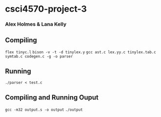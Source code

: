 # csci4570-project-3
### Alex Holmes & Lana Kelly

## Compiling
`flex tinyc.l`
`bison -v -t -d tinylex.y`
`gcc ast.c lex.yy.c tinylex.tab.c symtab.c codegen.c -g -o parser`

## Running
`./parser < test.c`

## Compiling and Running Ouput
`gcc -m32 output.s -o output`
`./output`
